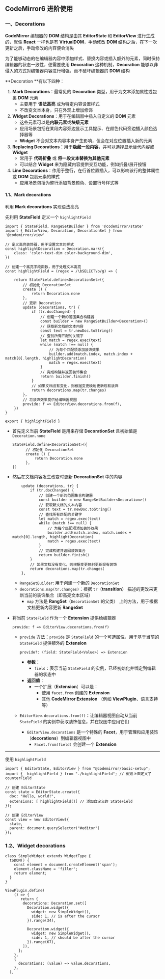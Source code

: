 ## CodeMirror6 进阶使用

### 一、Decorations

**CodeMirror** 编辑器的 **DOM** 结构是由其 **EditorState** 和 **EditorView** 进行生成的，就像 **React** 一样也是有 **VirtualDOM**，手动修改 **DOM** 结构之后，在下一次更新之后，手动修改的内容便会消失

为了能够动态的在编辑器内容中添加样式、替换内容或插入额外的元素，同时保持编辑器的状态一致性，便需要使用 **Decoration** 这种机制，**Decoration** 能够以非侵入的方式对编辑器内容进行增强，而不破坏编辑器的 **DOM** 结构

**Decoration **有以下四种：

1. **Mark Decorations**：最常见的 **Decoration** 类型，用于为文本添加属性或包裹 **DOM** 元素
   - 主要用于 **语法高亮** 或为特定内容设置样式
   - 不改变文本本身，只在外观上增加修饰
2. **Widget Decorations**：用于在编辑器中插入自定义的 **DOM** 元素
   - 这些元素可以是**内联元素**或**块级元素**
   - 应用场景包括在某段内容旁边显示工具提示、在颜色代码旁边插入颜色选择器等
   - **Widget** 不会对文本内容本身产生影响，但会在对应位置插入新的元素
3. **Replacing Decorations**：用于**隐藏一段内容**，并可以选择显示替代内容或 **Widget**
   - 常用于 **代码折叠** 或 **将一段文本替换为其他元素**
   - 可以结合 **Widget** 来为隐藏内容提供交互功能，例如折叠/展开按钮
4. **Line Decorations**：作用于整行，在行首位置插入，可以影响该行的整体属性或 **DOM** 包裹元素的样式
   - 应用场景包括为整行添加背景颜色、设置行号样式等

#### 1.1、Mark decorations 

利用 **Mark decorations** 实现语法高亮

先利用 **StateField** 定义一个 `highlightField`

```tsx
import { StateField, RangeSetBuilder } from '@codemirror/state'
import { EditorView, Decoration, DecorationSet } from '@codemirror/view'

// 定义高亮装饰器，用于设置文本的样式
const highlightDecoration = Decoration.mark({
    class: 'color-text-dim color-background-dim',
})

// 创建一个高亮字段函数，用于处理文本高亮
const highlightField = (regex = /\bSELECT\b/g) => {

    return StateField.define<DecorationSet>({
        // 初始化 DecorationSet
        create () {
            return Decoration.none
        },
        // 更新 Decoration
        update (decorations, tr) {
            if (tr.docChanged) {
                // 创建一个新的范围集合构建器
                const builder = new RangeSetBuilder<Decoration>()
                // 获取新文档的文本内容
                const text = tr.newDoc.toString()
                // 查找所有匹配的关键字
                let match = regex.exec(text)
                while (match !== null) {
                    // 为每个匹配项添加装饰效果
                    builder.add(match.index, match.index + match[0].length, highlightDecoration)
                    match = regex.exec(text)
                }
                // 完成构建并返回装饰集合
                return builder.finish()
            }
            // 如果文档没有变化，则根据变更映射更新现有装饰
            return decorations.map(tr.changes)
        },
        // 将装饰效果提供给编辑器视图
        provide: f => EditorView.decorations.from(f),
    })
}

export { highlightField }
```

- 首先定义当前 **StateField** 是用来存储 **DecorationSet** 且初始值是 `Decoration.none`

  ```tsx
  StateField.define<DecorationSet>({
        // 初始化 DecorationSet
        create () {
            return Decoration.none
        },
  })
  ```

- 然后在文档内容发生改变时更新 **DecorationSet** 中的内容

  ```tsx
      update (decorations, tr) {
          if (tr.docChanged) {
              // 创建一个新的范围集合构建器
              const builder = new RangeSetBuilder<Decoration>()
              // 获取新文档的文本内容
              const text = tr.newDoc.toString()
              // 查找所有匹配的关键字
              let match = regex.exec(text)
              while (match !== null) {
                  // 为每个匹配项添加装饰效果
                  builder.add(match.index, match.index + match[0].length, highlightDecoration)
                  match = regex.exec(text)
              }
              // 完成构建并返回装饰集合
              return builder.finish()
          }
          // 如果文档没有变化，则根据变更映射更新现有装饰
          return decorations.map(tr.changes)
      },
  ```

  - `RangeSetBuilder`: 用于创建一个新的 `DecorationSet`
  - `decorations.map(tr.changes)`：根据 `tr`（**transition**） 描述的更改来更新当前的装饰集合（即高亮文本区域）
    - `map` 方法是 **RangSet**（`DecorationSet` 的父类） 上的方法，用于根据文档更新内容更新 **RangeSet**

- 将当前 `StateField` 作为一个 **Extension** 提供给编辑器

  ```tsx
  provide: f => EditorView.decorations.from(f)
  ```

  - `provide` 方法：`provide` 是 `StateField` 的一个可选属性，用于基于当前的 `StateField` 提供额外的 **Extension**

    ```tsx
    provide?: (field: StateField<Value>) => Extension
    ```

    - **参数**：
      - `field`：表示当前 `StateField` 的实例，已经初始化并绑定到编辑器的状态中
    - **返回值**：
      - 一个扩展（**Extension**）可以是：
        - 使用 `facet.from` 创建的 **Extension**
        - 其他 **CodeMirror Extension** （例如 **ViewPlugin**、语言支持等）

  - `EditorView.decorations.from(f)`：让编辑器视图自动从当前 `StateField` 的实例中获取装饰信息，并在视图中应用它们

    - `EditorView.decorations` 是一个特殊的 **Facet**，用于管理和应用装饰（**decorations**）到编辑器视图中
      - `Facet.from(field)` 会创建一个 **Extension**

------

使用 `highlightField`

```tsx
import { EditorState, EditorView } from "@codemirror/basic-setup";
import {  highlightField } from "./highlightField"; // 假设上面定义了 counterField

// 创建 EditorState
const state = EditorState.create({
  doc: "Hello, world!",
  extensions: [ highlightField()] // 添加自定义的 StateField
});

// 创建 EditorView
const view = new EditorView({
  state,
  parent: document.querySelector("#editor")
});
```

### 1.2、Widget decorations 

```tsx
class SimpleWidget extends WidgetType {
  toDOM() {
    const element = document.createElement('span');
    element.className = 'filler';
    return element;
  }
}

ViewPlugin.define(
    () => {
       return {
        decorations: Decoration.set([
          Decoration.widget({
            widget: new SimpleWidget(),
            side: 1, // is after the cursor
          }).range(34),

          Decoration.widget({
            widget: new SimpleWidget(),
            side: 1, // should be after the cursor
          }).range(67),
        ]),
      };
    },
    {
      decorations: (value) => value.decorations,
    },
  ),
```

